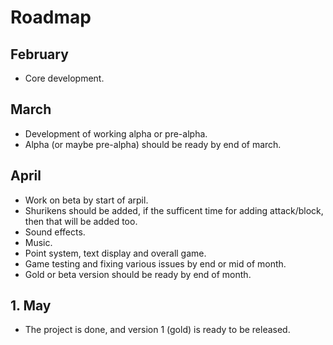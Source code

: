 # Roadmap
## February
- Core development.

## March
- Development of working alpha or pre-alpha.
- Alpha (or maybe pre-alpha) should be ready by end of march.

## April
- Work on beta by start of arpil.
- Shurikens should be added, if the sufficent time for adding attack/block, then that will be added too.
- Sound effects.
- Music.
- Point system, text display and overall game.
- Game testing and fixing various issues by end or mid of month.
- Gold or beta version should be ready by end of month.

## 1. May
- The project is done, and version 1 (gold) is ready to be released.
